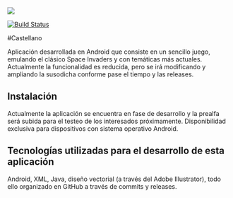 <img src="http://i65.tinypic.com/vrpiyg.png">

[![Build Status](https://travis-ci.org/cvazquezlos/Space-Invaders.svg?branch=master)](https://travis-ci.org/cvazquezlos/Space-Invaders)

#Castellano  

Aplicación desarrollada en Android que consiste en un sencillo juego, emulando el clásico Space Invaders y con temáticas más actuales. Actualmente la funcionalidad es reducida, pero se irá modificando y ampliando la susodicha conforme pase el tiempo y las releases.

## Instalación

Actualmente la aplicación se encuentra en fase de desarrollo y la prealfa será subida para el testeo de los interesados próximamente. Disponibilidad exclusiva para dispositivos con sistema operativo Android.

## Tecnologías utilizadas para el desarrollo de esta aplicación

Android, XML, Java, diseño vectorial (a través del Adobe Illustrator), todo ello organizado en GitHub a través de commits y releases.
